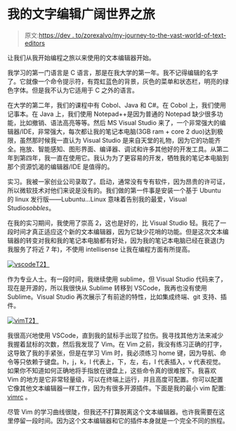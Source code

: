 # 我的文字编辑广阔世界之旅

> 原文:[https://dev . to/zorexalvo/my-journey-to-the-vast-world-of-text-editors](https://dev.to/zorexsalvo/my-journey-to-the-vast-world-of-text-editors)

让我们从我开始编程之旅以来使用的文本编辑器开始。

我学习的第一门语言是 C 语言，那是在我大学的第一年。我不记得编辑的名字了。它就像一个命令提示符，有霓虹蓝色的背景，灰色的菜单和状态栏，明亮的绿色字体。但是我不认为它适用于 C 之外的语言。

在大学的第二年，我们的课程中有 Cobol、Java 和 C#。在 Cobol 上，我们使用记事本。在 Java 上，我们使用 Notepad++是因为普通的 Notepad 缺少很多功能，比如撤销、语法高亮等等。然后 MS Visual Studio 来了，一个非常强大的编辑器/IDE，非常强大，每次都让我的笔记本电脑(3GB ram + core 2 duo)达到极限，虽然那时候我一直认为 Visual Studio 是来自天堂的礼物，因为它的功能齐全。拖放、智能感知、图形界面、编译器、调试和许多其他好的开发工具。从第二年到第四年，我一直在使用它。我认为为了更容易的开发，牺牲我的笔记本电脑到那个资源饥渴的编辑器/IDE 是值得的。

实习。我被一家创业公司录取了。启动，通常没有专有软件，因为昂贵的许可证，所以微软技术对他们来说是没有的。我们做的第一件事是安装一个基于 Ubuntu 的 linux 发行版——Lubuntu...Linux 意味着告别我的最爱，Visual Studio*sobbles*。

在我的实习期间，我使用了崇高 2，这也是好的，比 Visual Studio 轻。我花了一段时间才真正适应这个新的文本编辑器，因为它缺少花哨的功能。但是这次文本编辑器的转变对我和我的笔记本电脑都有好处，因为我的笔记本电脑已经在衰退(为我服务了将近 7 年)，不使用 intellisense 让我在编程方面有所提高。

[![vscode](../Images/7db68ba70e79e45878c6cbef0fe61146.png)T2】](https://res.cloudinary.com/practicaldev/image/fetch/s--6ra4vQxd--/c_limit%2Cf_auto%2Cfl_progressive%2Cq_auto%2Cw_880/http://zorexsalvo.com/img/vscode_2.png)

作为专业人士。有一段时间，我继续使用 sublime，但 Visual Studio 代码来了，现在是开源的，所以我很快从 Sublime 转移到 VSCode，我再也没有使用 Sublime。Visual Studio 再次展示了有前途的特性，比如集成终端、git 支持、插件。

[![vim](../Images/a52699bbd3550fa0f24c88a99b6d3e31.png)T2】](https://res.cloudinary.com/practicaldev/image/fetch/s--4mxVzm1y--/c_limit%2Cf_auto%2Cfl_progressive%2Cq_auto%2Cw_880/http://zorexsalvo.com/img/vim.png)

我很高兴地使用 VSCode，直到我的鼠标手出现了拉伤。我寻找其他方法来减少我握着鼠标的次数，然后我发现了 Vim。在 Vim 之前，我没有练习正确的打字，这导致了我的手紧张，但是在学习 Vim 时，我必须练习 home 键，因为导航、命令等只依赖于键盘。h，j，k，l 代表上，下，左，右，I 代表插入，v 代表视觉。如果你不知道如何正确地将手指放在键盘上，这些命令真的很难按下。我喜欢 Vim 的地方是它非常轻量级，可以在终端上运行，并且高度可配置。你可以配置它像其他文本编辑器一样工作，因为有很多开源插件。下面是我的最小 vim 配置: [vimrc](https://github.com/zorexsalvo/vimrc) 。

尽管 Vim 的学习曲线很陡，但我还不打算脱离这个文本编辑器。也许我需要在这里停留一段时间。因为这个文本编辑器和它的插件本身就是一个完全不同的旅程。